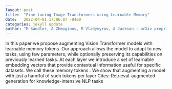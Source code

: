 ```yaml
---
layout: post
title:  "Fine-tuning Image Transformers using Learnable Memory"
date:   2022-04-01 17:06:07 -0400
categories: jekyll update
author: "M Sandler, A Zhmoginov, M Vladymyrov, A Jackson - arXiv preprint arXiv:2203.15243, 2022"
---
```

In this paper we propose augmenting Vision Transformer models with learnable memory tokens. Our approach allows the model to adapt to new tasks, using few parameters, while optionally preserving its capabilities on previously learned tasks. At each layer we introduce a set of learnable embedding vectors that provide contextual information useful for specific datasets. We call these  memory tokens . We show that augmenting a model with just a handful of such tokens per layer Cites: Retrieval-augmented generation for knowledge-intensive NLP tasks